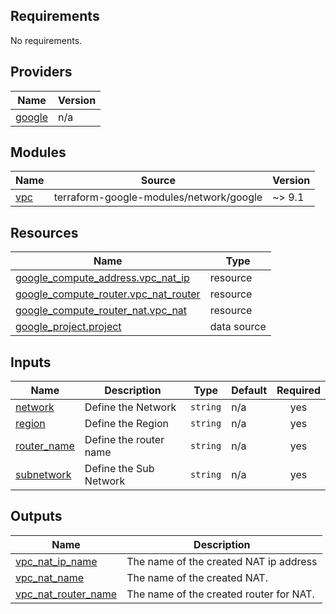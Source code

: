 ## Requirements

No requirements.

## Providers

| Name | Version |
|------|---------|
| <a name="provider_google"></a> [google](#provider\_google) | n/a |

## Modules

| Name | Source | Version |
|------|--------|---------|
| <a name="module_vpc"></a> [vpc](#module\_vpc) | terraform-google-modules/network/google | ~> 9.1 |

## Resources

| Name | Type |
|------|------|
| [google_compute_address.vpc_nat_ip](https://registry.terraform.io/providers/hashicorp/google/latest/docs/resources/compute_address) | resource |
| [google_compute_router.vpc_nat_router](https://registry.terraform.io/providers/hashicorp/google/latest/docs/resources/compute_router) | resource |
| [google_compute_router_nat.vpc_nat](https://registry.terraform.io/providers/hashicorp/google/latest/docs/resources/compute_router_nat) | resource |
| [google_project.project](https://registry.terraform.io/providers/hashicorp/google/latest/docs/data-sources/project) | data source |

## Inputs

| Name | Description | Type | Default | Required |
|------|-------------|------|---------|:--------:|
| <a name="input_network"></a> [network](#input\_network) | Define the Network | `string` | n/a | yes |
| <a name="input_region"></a> [region](#input\_region) | Define the Region | `string` | n/a | yes |
| <a name="input_router_name"></a> [router\_name](#input\_router\_name) | Define the router name | `string` | n/a | yes |
| <a name="input_subnetwork"></a> [subnetwork](#input\_subnetwork) | Define the Sub Network | `string` | n/a | yes |

## Outputs

| Name | Description |
|------|-------------|
| <a name="output_vpc_nat_ip_name"></a> [vpc\_nat\_ip\_name](#output\_vpc\_nat\_ip\_name) | The name of the created NAT ip address |
| <a name="output_vpc_nat_name"></a> [vpc\_nat\_name](#output\_vpc\_nat\_name) | The name of the created NAT. |
| <a name="output_vpc_nat_router_name"></a> [vpc\_nat\_router\_name](#output\_vpc\_nat\_router\_name) | The name of the created router for NAT. |
